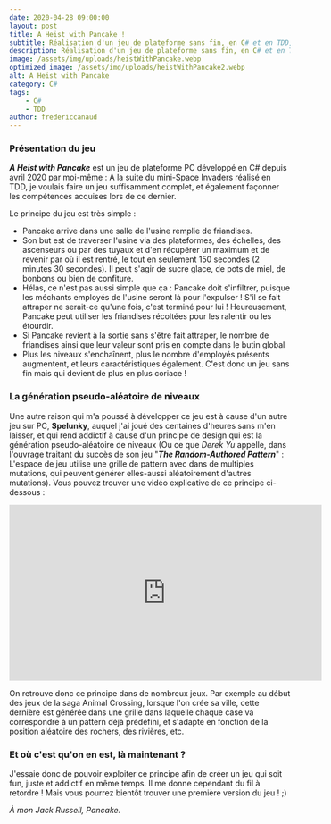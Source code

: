 ```yaml
---
date: 2020-04-28 09:00:00
layout: post
title: A Heist with Pancake !
subtitle: Réalisation d'un jeu de plateforme sans fin, en C# et en TDD, mettant en scène Pancake, un chien voleur de friandises dans une usine. A venir ;)
description: Réalisation d'un jeu de plateforme sans fin, en C# et en TDD, mettant en scène Pancake, un chien voleur de friandises dans une usine. A venir ;)
image: /assets/img/uploads/heistWithPancake.webp
optimized_image: /assets/img/uploads/heistWithPancake2.webp
alt: A Heist with Pancake
category: C#
tags:
    - C#
    - TDD
author: fredericcanaud
---
```


### Présentation du jeu

***A Heist with Pancake*** est un jeu de plateforme PC développé en C# depuis avril 2020 par moi-même : A la suite du mini-Space Invaders réalisé en TDD, je voulais faire un jeu suffisamment complet, et également façonner les compétences acquises lors de ce dernier.

Le principe du jeu est très simple :
- Pancake arrive dans une salle de l'usine remplie de friandises.
- Son but est de traverser l'usine via des plateformes, des échelles, des ascenseurs ou par des tuyaux et d'en récupérer un maximum et de revenir par où il est rentré, le tout en seulement 150 secondes (2 minutes 30 secondes). Il peut s'agir de sucre glace, de pots de miel, de bonbons ou bien de confiture.
- Hélas, ce n'est pas aussi simple que ça : Pancake doit s'infiltrer, puisque les méchants employés de l'usine seront là pour l'expulser ! S'il se fait attraper ne serait-ce qu'une fois, c'est terminé pour lui ! Heureusement, Pancake peut utiliser les friandises récoltées pour les ralentir ou les étourdir.
- Si Pancake revient à la sortie sans s'être fait attraper, le nombre de friandises ainsi que leur valeur sont pris en compte dans le butin global
- Plus les niveaux s'enchaînent, plus le nombre d'employés présents augmentent, et leurs caractéristiques également. C'est donc un jeu sans fin mais qui devient de plus en plus coriace !


### La génération pseudo-aléatoire de niveaux

Une autre raison qui m'a poussé à développer ce jeu est à cause d'un autre jeu sur PC, **Spelunky**, auquel j'ai joué des centaines d'heures sans m'en laisser, et qui rend addictif à cause d'un principe de design qui est la génération pseudo-aléatoire de niveaux (Ou ce que *Derek Yu* appelle, dans l'ouvrage traitant du succès de son jeu "***The Random-Authored Pattern***" : L'espace de jeu utilise une grille de pattern avec dans  de multiples mutations, qui peuvent générer elles-aussi aléatoirement d'autres mutations). Vous pouvez trouver une vidéo explicative de ce principe ci-dessous :

<iframe width="560" height="315" src="https://www.youtube.com/embed/Uqk5Zf0tw3o" frameborder="0" allow="accelerometer; autoplay; encrypted-media; gyroscope; picture-in-picture" allowfullscreen></iframe>

On retrouve donc ce principe dans de nombreux jeux. Par exemple au début des jeux de la saga Animal Crossing, lorsque l'on crée sa ville, cette dernière est générée dans une grille dans laquelle chaque case va correspondre à un pattern déjà prédéfini, et s'adapte en fonction de la position aléatoire des rochers, des rivières, etc.

### Et où c'est qu'on en est, là maintenant ?

J'essaie donc de pouvoir exploiter ce principe afin de créer un jeu qui soit fun, juste et addictif en même temps. Il me donne cependant du fil à retordre ! Mais vous pourrez bientôt trouver une première version du jeu ! ;)

*À mon Jack Russell, Pancake.*
